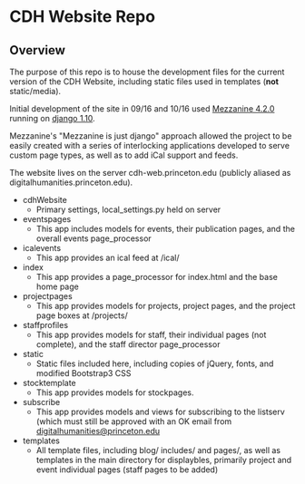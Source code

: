 # CDH Website Repo

## Overview
The purpose of this repo is to house the development files for the current version of the CDH Website,
including static files used in templates (**not** static/media).

Initial development of the site in 09/16 and 10/16 used [Mezzanine 4.2.0](mezzanine.jupo.org/docs/) running on [django 1.10](https://docs.djangoproject.com/en/1.10).

Mezzanine's "Mezzanine is just django" approach allowed the project to be easily created with a series of interlocking
applications developed to serve custom page types, as well as to add iCal support and feeds.

The website lives on the server cdh-web.princeton.edu (publicly aliased as digitalhumanities.princeton.edu).

+ cdhWebsite
  + Primary settings, local_settings.py held on server
+ eventspages
  + This app includes models for events, their publication pages, and the overall events page_processor
+ icalevents
  + This app provides an ical feed at /ical/<event number>
+ index
  + This app provides a page_processor for index.html and the base home page
+ projectpages
  + This app provides models for projects, project pages, and the project page boxes at /projects/
+ staffprofiles
	+ This app provides models for staff, their individual pages (not complete), and the staff director page_processor
+ static
	+ Static files included here, including copies of jQuery, fonts, and modified Bootstrap3 CSS
+ stocktemplate
	+ This app provides models for stockpages.
+ subscribe
  + This app provides models and views for subscribing to the listserv (which must still be approved with an OK email from
digitalhumanities@princeton.edu
+ templates
  + All template files, including blog/ includes/ and pages/, as well as templates in the main directory for displaybles, primarily project and event individual pages (staff pages to be added)
